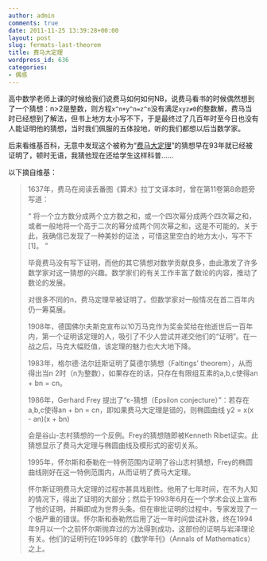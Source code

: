 ```yaml
---
author: admin
comments: true
date: 2011-11-25 13:39:28+00:00
layout: post
slug: fermats-last-theorem
title: 费马大定理
wordpress_id: 636
categories:
- 偶感
---
```


高中数学老师上课的时候给我们说费马如何如何NB，说费马看书的时候偶然想到了一个猜想：n>2是整数，则方程`x^n+y^n=z^n`没有满足`xyz≠0`的整数解，费马当时已经想到了解法，但书上地方太小写不下，于是最终过了几百年时至今日也没有人能证明他的猜想，当时我们佩服的五体投地，听的我们都想以后当数学家。

后来看维基百科，无意中发现这个被称为“[费马大定理](http://zh.wikipedia.org/zh/%E8%B4%B9%E9%A9%AC%E5%A4%A7%E5%AE%9A%E7%90%86)”的猜想早在93年就已经被证明了，顿时无语，我猜他现在还给学生这样科普……

以下摘自维基：

>  1637年，费马在阅读丢番图《算术》拉丁文译本时，曾在第11卷第8命题旁写道：
> 
> “ 将一个立方数分成两个立方数之和，或一个四次幂分成两个四次幂之和，或者一般地将一个高于二次的幂分成两个同次幂之和，这是不可能的。关于此，我确信已发现了一种美妙的证法 ，可惜这里空白的地方太小，写不下[1]。 ”
> 
> 毕竟费马没有写下证明，而他的其它猜想对数学贡献良多，由此激发了许多数学家对这一猜想的兴趣。数学家们的有关工作丰富了数论的内容，推动了数论的发展。
> 
> 对很多不同的n，费马定理早被证明了。但数学家对一般情况在首二百年内仍一筹莫展。
> 
> 1908年，德国佛尔夫斯克宣布以10万马克作为奖金奖给在他逝世后一百年内，第一个证明该定理的人，吸引了不少人尝试并递交他们的“证明”。在一战之后，马克大幅贬值，该定理的魅力也大大地下降。
> 
> 1983年，格尔德·法尔廷斯证明了莫德尔猜想（Faltings' theorem），从而得出当n 2时（n为整数），如果存在的话，只存在有限组互素的a,b,c使得an + bn = cn。
> 
> 1986年，Gerhard Frey 提出了“ε-猜想（Epsilon conjecture）”：若存在a,b,c使得an + bn = cn，即如果费马大定理是错的，则椭圆曲线
> y2 = x(x - an)(x + bn)
> 
> 会是谷山-志村猜想的一个反例。Frey的猜想随即被Kenneth Ribet证实。此猜想显示了费马大定理与椭圆曲线及模形式的密切关系。
> 
> 1995年，怀尔斯和泰勒在一特例范围内证明了谷山志村猜想，Frey的椭圆曲线刚好在这一特例范围内，从而证明了费马大定理。
> 
> 怀尔斯证明费马大定理的过程亦甚具戏剧性。他用了七年时间，在不为人知的情况下，得出了证明的大部分；然后于1993年6月在一个学术会议上宣布了他的证明，并瞬即成为世界头条。但在审批证明的过程中，专家发现了一个极严重的错误。怀尔斯和泰勒然后用了近一年时间尝试补救，终在1994年9月以一个之前怀尔斯抛弃过的方法得到成功，这部份的证明与岩泽理论有关。他们的证明刊在1995年的《数学年刊》（Annals of Mathematics）之上。
> 
